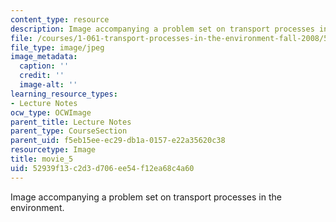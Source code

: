 ```yaml
---
content_type: resource
description: Image accompanying a problem set on transport processes in the environment.
file: /courses/1-061-transport-processes-in-the-environment-fall-2008/52939f13c2d3d706ee54f12ea68c4a60_movie_5.jpg
file_type: image/jpeg
image_metadata:
  caption: ''
  credit: ''
  image-alt: ''
learning_resource_types:
- Lecture Notes
ocw_type: OCWImage
parent_title: Lecture Notes
parent_type: CourseSection
parent_uid: f5eb15ee-ec29-db1a-0157-e22a35620c38
resourcetype: Image
title: movie_5
uid: 52939f13-c2d3-d706-ee54-f12ea68c4a60
---
```

Image accompanying a problem set on transport processes in the environment.

